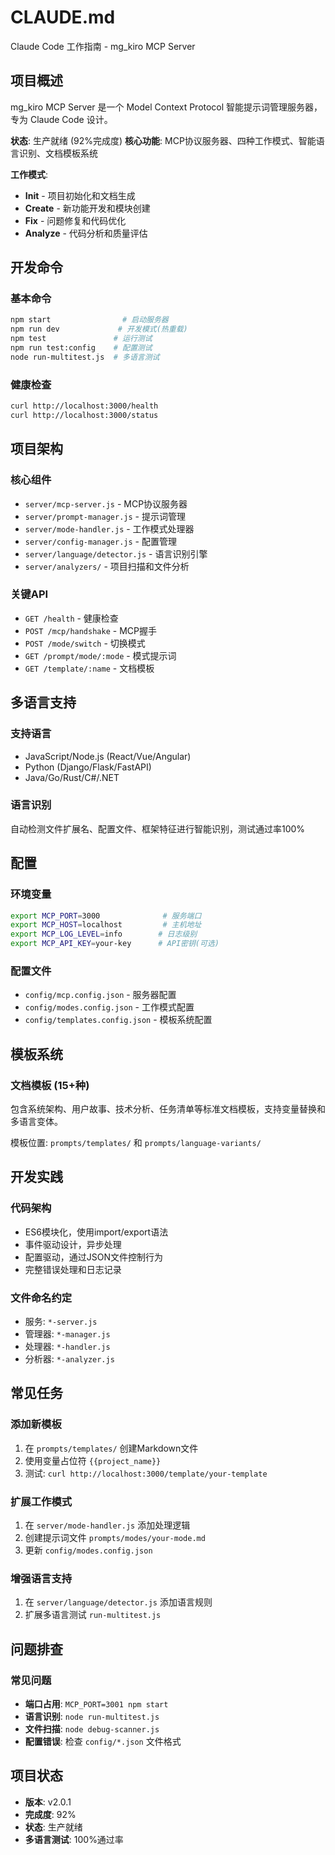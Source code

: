 # CLAUDE.md

Claude Code 工作指南 - mg_kiro MCP Server

## 项目概述

mg_kiro MCP Server 是一个 Model Context Protocol 智能提示词管理服务器，专为 Claude Code 设计。

**状态**: 生产就绪 (92%完成度)
**核心功能**: MCP协议服务器、四种工作模式、智能语言识别、文档模板系统

**工作模式**:
- **Init** - 项目初始化和文档生成
- **Create** - 新功能开发和模块创建
- **Fix** - 问题修复和代码优化  
- **Analyze** - 代码分析和质量评估

## 开发命令

### 基本命令
```bash
npm start                # 启动服务器
npm run dev             # 开发模式(热重载)
npm test               # 运行测试
npm run test:config    # 配置测试
node run-multitest.js  # 多语言测试
```

### 健康检查
```bash
curl http://localhost:3000/health
curl http://localhost:3000/status
```

## 项目架构

### 核心组件
- `server/mcp-server.js` - MCP协议服务器
- `server/prompt-manager.js` - 提示词管理
- `server/mode-handler.js` - 工作模式处理器
- `server/config-manager.js` - 配置管理
- `server/language/detector.js` - 语言识别引擎
- `server/analyzers/` - 项目扫描和文件分析

### 关键API
- `GET /health` - 健康检查
- `POST /mcp/handshake` - MCP握手
- `POST /mode/switch` - 切换模式
- `GET /prompt/mode/:mode` - 模式提示词
- `GET /template/:name` - 文档模板

## 多语言支持

### 支持语言
- JavaScript/Node.js (React/Vue/Angular)
- Python (Django/Flask/FastAPI)
- Java/Go/Rust/C#/.NET

### 语言识别
自动检测文件扩展名、配置文件、框架特征进行智能识别，测试通过率100%

## 配置

### 环境变量
```bash
export MCP_PORT=3000              # 服务端口
export MCP_HOST=localhost         # 主机地址  
export MCP_LOG_LEVEL=info        # 日志级别
export MCP_API_KEY=your-key      # API密钥(可选)
```

### 配置文件
- `config/mcp.config.json` - 服务器配置
- `config/modes.config.json` - 工作模式配置
- `config/templates.config.json` - 模板系统配置

## 模板系统

### 文档模板 (15+种)
包含系统架构、用户故事、技术分析、任务清单等标准文档模板，支持变量替换和多语言变体。

模板位置: `prompts/templates/` 和 `prompts/language-variants/`

## 开发实践

### 代码架构
- ES6模块化，使用import/export语法
- 事件驱动设计，异步处理
- 配置驱动，通过JSON文件控制行为
- 完整错误处理和日志记录

### 文件命名约定
- 服务: `*-server.js`
- 管理器: `*-manager.js` 
- 处理器: `*-handler.js`
- 分析器: `*-analyzer.js`

## 常见任务

### 添加新模板
1. 在 `prompts/templates/` 创建Markdown文件
2. 使用变量占位符 `{{project_name}}`
3. 测试: `curl http://localhost:3000/template/your-template`

### 扩展工作模式  
1. 在 `server/mode-handler.js` 添加处理逻辑
2. 创建提示词文件 `prompts/modes/your-mode.md`
3. 更新 `config/modes.config.json`

### 增强语言支持
1. 在 `server/language/detector.js` 添加语言规则
2. 扩展多语言测试 `run-multitest.js`

## 问题排查

### 常见问题
- **端口占用**: `MCP_PORT=3001 npm start`
- **语言识别**: `node run-multitest.js`
- **文件扫描**: `node debug-scanner.js`
- **配置错误**: 检查 `config/*.json` 文件格式

## 项目状态

- **版本**: v2.0.1
- **完成度**: 92%
- **状态**: 生产就绪
- **多语言测试**: 100%通过率